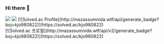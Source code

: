 ### Hi there 👋
 <img src="https://img.shields.io/badge/React-61DAFB?style=flat&logo=React&logoColor=white"/>
 <img src="https://img.shields.io/badge/Python-3776AB?style=flat&logo=Python&logoColor=white"/>
[![Solved.ac Profile](http://mazassumnida.wtf/api/generate_badge?boj=kjo980822)](https://solved.ac/kjo980822)<br/>
[![Solved.ac 프로필](http://mazassumnida.wtf/api/v2/generate_badge?boj=kjo980822)](https://solved.ac/kjo980822)
<!--
**JayUno/JayUno** is a ✨ _special_ ✨ repository because its `README.md` (this file) appears on your GitHub profile.

Here are some ideas to get you started:

- 🔭 I’m currently working on ...
- 🌱 I’m currently learning ...
- 👯 I’m looking to collaborate on ...
- 🤔 I’m looking for help with ...
- 💬 Ask me about ...
- 📫 How to reach me: ...
- 😄 Pronouns: ...
- ⚡ Fun fact: ...
-->
